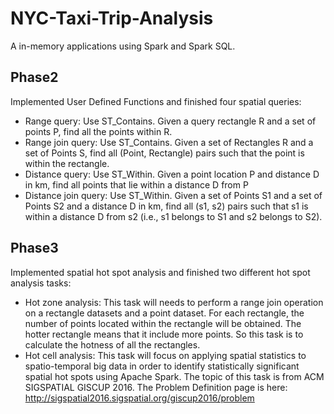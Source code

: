 # NYC-Taxi-Trip-Analysis
A in-memory applications using Spark and Spark SQL.

## Phase2
Implemented User Defined Functions and finished four spatial queries:
  * Range query: Use ST_Contains. Given a query rectangle R and a set of points P, find all the points within R.
  * Range join query: Use ST_Contains. Given a set of Rectangles R and a set of Points S, find all (Point, Rectangle) pairs such that the point is within the rectangle.
  * Distance query: Use ST_Within. Given a point location P and distance D in km, find all points that lie within a distance D from P
  * Distance join query: Use ST_Within. Given a set of Points S1 and a set of Points S2 and a distance D in km, find all (s1, s2) pairs such that s1 is within a distance D from s2 (i.e., s1 belongs to S1 and s2 belongs to S2).

## Phase3
Implemented spatial hot spot analysis and finished two different hot spot analysis tasks:
  * Hot zone analysis: This task will needs to perform a range join operation on a rectangle datasets and a point dataset. For each rectangle, the number of points located within the rectangle will be obtained. The hotter rectangle means that it include more points. So this task is to calculate the hotness of all the rectangles.
  * Hot cell analysis: This task will focus on applying spatial statistics to spatio-temporal big data in order to identify statistically significant spatial hot spots using Apache Spark. The topic of this task is from ACM SIGSPATIAL GISCUP 2016.
  The Problem Definition page is here: http://sigspatial2016.sigspatial.org/giscup2016/problem
  
  

